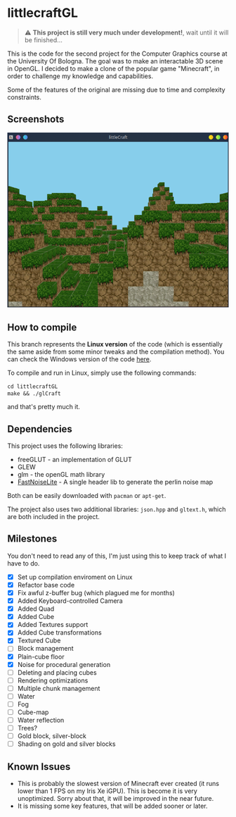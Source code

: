# littlecraftGL

> :warning: **This project is still very much under development!**, wait until it will be finished...


This is the code for the second project for the Computer Graphics course at the University Of Bologna. The goal was to make an interactable 3D scene in OpenGL.
I decided to make a clone of the popular game "Minecraft", in order to challenge my knowledge and capabilities.

Some of the features of the original are missing due to time and complexity constraints.

## Screenshots

![](res/screenshot.png)


## How to compile

This branch represents the <b>Linux version</b> of the code (which is essentially the same aside from some minor tweaks and the compilation method). You can check the Windows version of the code [here](https://github.com/AngeloGalav/littlecraftGL/tree/windows).

To compile and run in Linux, simply use the following commands:

```
cd littlecraftGL
make && ./glCraft
```

and that's pretty much it.


## Dependencies

This project uses the following libraries:

- freeGLUT - an implementation of GLUT</li>
- GLEW</li>
- glm - the openGL math library</li>
- [FastNoiseLite](https://github.com/Auburn/FastNoiseLite) - A single header lib to generate the perlin noise map

Both can be easily downloaded with `pacman` or `apt-get`.

The project also uses two additional libraries: `json.hpp` and `gltext.h`, which are both included in the project. 

## Milestones

You don't need to read any of this, I'm just using this to keep track of what I have to do.

- [x] Set up compilation enviroment on Linux
- [x] Refactor base code
- [x] Fix awful z-buffer bug (which plagued me for months)
- [x] Added Keyboard-controlled Camera
- [x] Added Quad 
- [x] Added Cube
- [x] Added Textures support
- [x] Added Cube transformations
- [x] Textured Cube
- [ ] Block management
- [x] Plain-cube floor
- [x] Noise for procedural generation
- [ ] Deleting and placing cubes
- [ ] Rendering optimizations
- [ ] Multiple chunk management
- [ ] Water
- [ ] Fog
- [ ] Cube-map
- [ ] Water reflection
- [ ] Trees?
- [ ] Gold block, silver-block 
- [ ] Shading on gold and silver blocks

## Known Issues

- This is probably the slowest version of Minecraft ever created (it runs lower than 1 FPS on my Iris Xe iGPU). This is become it is very unoptimized. Sorry about that, it will be improved in the near future.  
- It is missing some key features, that will be added sooner or later. 
